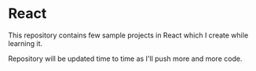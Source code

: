 # React
This repository contains few sample projects in React which I create while learning it.

Repository will be updated time to time as I'll push more and more code.
